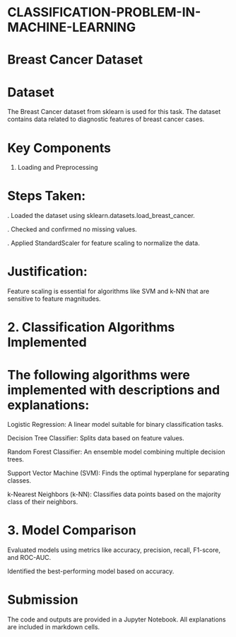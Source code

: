 # CLASSIFICATION-PROBLEM-IN-MACHINE-LEARNING
# Breast Cancer Dataset

# Dataset

The Breast Cancer dataset from sklearn is used for this task. The dataset contains data related to diagnostic features of breast cancer cases.

# Key Components

1. Loading and Preprocessing

# Steps Taken:

. Loaded the dataset using sklearn.datasets.load_breast_cancer.

. Checked and confirmed no missing values.

. Applied StandardScaler for feature scaling to normalize the data.

# Justification:

Feature scaling is essential for algorithms like SVM and k-NN that are sensitive to feature magnitudes.

# 2. Classification Algorithms Implemented

# The following algorithms were implemented with descriptions and explanations:

Logistic Regression: A linear model suitable for binary classification tasks.

Decision Tree Classifier: Splits data based on feature values.

Random Forest Classifier: An ensemble model combining multiple decision trees.

Support Vector Machine (SVM): Finds the optimal hyperplane for separating classes.

k-Nearest Neighbors (k-NN): Classifies data points based on the majority class of their neighbors.

# 3. Model Comparison

Evaluated models using metrics like accuracy, precision, recall, F1-score, and ROC-AUC.

Identified the best-performing model based on accuracy.

# Submission

The code and outputs are provided in a Jupyter Notebook. All explanations are included in markdown cells.

